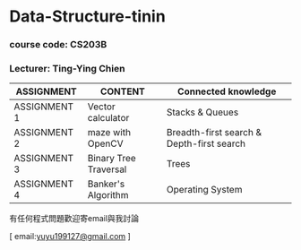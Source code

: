 # Data-Structure-tinin
### course code: CS203B
### Lecturer: Ting-Ying Chien

|ASSIGNMENT|CONTENT|Connected knowledge|
|----------|-------|-------------------|
|ASSIGNMENT 1|Vector calculator|Stacks & Queues|
|ASSIGNMENT 2|maze with OpenCV|Breadth-first search & Depth-first search|
|ASSIGNMENT 3|Binary Tree Traversal|Trees|
|ASSIGNMENT 4|Banker's Algorithm|Operating System|

有任何程式問題歡迎寄email與我討論

[ email:yuyu199127@gmail.com ]

